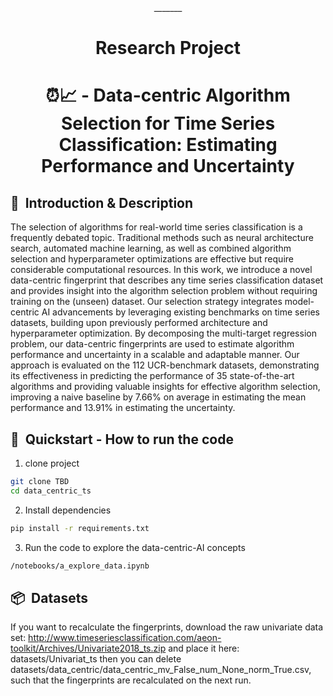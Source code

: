 <div align="center">
_______

# Research Project
# ⏰📈 - Data-centric Algorithm Selection for Time Series Classification: Estimating Performance and Uncertainty
</div>

## 📌  Introduction & Description

The selection of algorithms for real-world time series classification is a frequently debated topic. 
Traditional methods such as neural architecture search, automated machine learning, as well as combined algorithm selection and hyperparameter optimizations are effective but require considerable computational resources.
In this work, we introduce a novel data-centric fingerprint that describes any time series classification dataset and provides insight into the algorithm selection problem without requiring training on the (unseen) dataset. 
Our selection strategy integrates model-centric AI advancements by leveraging existing benchmarks on time series datasets, building upon previously performed architecture and hyperparameter optimization.
By decomposing the multi-target regression problem, our data-centric fingerprints are used to estimate algorithm performance and uncertainty in a scalable and adaptable manner. 
Our approach is evaluated on the 112 UCR-benchmark datasets, demonstrating its effectiveness in predicting the performance of 35 state-of-the-art algorithms and providing valuable insights for effective algorithm selection, improving a naive baseline by 7.66\% on average in estimating the mean performance and 13.91\% in estimating the uncertainty. 


## 🚀  Quickstart - How to run the code 

1. clone project
```bash
git clone TBD
cd data_centric_ts
```

2. Install dependencies
```bash
pip install -r requirements.txt
```

3. Run the code to explore the data-centric-AI concepts
```bash
/notebooks/a_explore_data.ipynb
```

## 📦  Datasets
If you want to recalculate the fingerprints, download the raw univariate data set:
http://www.timeseriesclassification.com/aeon-toolkit/Archives/Univariate2018_ts.zip
and place it here: datasets/Univariat_ts
then you can delete datasets/data_centric/data_centric_mv_False_num_None_norm_True.csv, such that the fingerprints are recalculated on the next run.